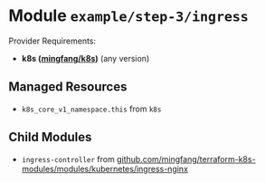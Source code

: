
# Module `example/step-3/ingress`

Provider Requirements:
* **k8s ([mingfang/k8s](https://registry.terraform.io/providers/mingfang/k8s/latest))** (any version)

## Managed Resources
* `k8s_core_v1_namespace.this` from `k8s`

## Child Modules
* `ingress-controller` from [github.com/mingfang/terraform-k8s-modules/modules/kubernetes/ingress-nginx](https://github.com/mingfang/terraform-k8s-modules/tree/master/modules/kubernetes/ingress-nginx)

